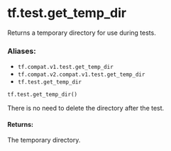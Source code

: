 <div itemscope itemtype="http://developers.google.com/ReferenceObject">
<meta itemprop="name" content="tf.test.get_temp_dir" />
<meta itemprop="path" content="Stable" />
</div>

# tf.test.get_temp_dir

Returns a temporary directory for use during tests.

### Aliases:

* `tf.compat.v1.test.get_temp_dir`
* `tf.compat.v2.compat.v1.test.get_temp_dir`
* `tf.test.get_temp_dir`

``` python
tf.test.get_temp_dir()
```

<!-- Placeholder for "Used in" -->

There is no need to delete the directory after the test.

#### Returns:

The temporary directory.

